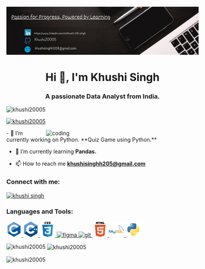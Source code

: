 ![logo](https://github.com/Khushi20005/Khushi20005/blob/main/Git-Banner.png.png)
<h1 align="center">Hi 👋, I'm Khushi Singh</h1>
<h3 align="center">A passionate Data Analyst from India.</h3>

<p align="left"> <img src="https://komarev.com/ghpvc/?username=khushi20005&label=Profile%20views&color=0e75b6&style=flat" alt="khushi20005" /> </p>
<p align="left"> <a href="https://github.com/ryo-ma/github-profile-trophy"><img src="https://github-profile-trophy.vercel.app/?username=khushi20005" alt="khushi20005" /></a> </p>

<img align="right" alt="coding" width="400" src="https://cdn.dribbble.com/users/17707/screenshots/2413754/rrr.gif">
- 🔭 I’m currently working on Python. **Quiz Game using Python.**

- 🌱 I’m currently learning **Pandas.**

- 📫 How to reach me **khushisinghh205@gmail.com**

<h3 align="left">Connect with me:</h3>
<p align="left">
<a href="https://linkedin.com/in/khushi singh" target="blank"><img align="center" src="https://raw.githubusercontent.com/rahuldkjain/github-profile-readme-generator/master/src/images/icons/Social/linked-in-alt.svg" alt="khushi singh" height="30" width="40" /></a>
</p>

<h3 align="left">Languages and Tools:</h3>
<p align="left"> <a href="https://www.cprogramming.com/" target="_blank" rel="noreferrer"> <img src="https://raw.githubusercontent.com/devicons/devicon/master/icons/c/c-original.svg" alt="c" width="40" height="40"/> </a> <a href="https://www.w3schools.com/cpp/" target="_blank" rel="noreferrer"> <img src="https://raw.githubusercontent.com/devicons/devicon/master/icons/cplusplus/cplusplus-original.svg" alt="cplusplus" width="40" height="40"/> </a> <a href="https://www.w3schools.com/css/" target="_blank" rel="noreferrer"> <img src="https://raw.githubusercontent.com/devicons/devicon/master/icons/css3/css3-original-wordmark.svg" alt="css3" width="40" height="40"/> </a> <a href="https://www.figma.com/" target="_blank" rel="noreferrer"> <img src="https://www.vectorlogo.zone/logos/figma/figma-icon.svg" alt="figma" width="40" height="40"/> </a> <a href="https://git-scm.com/" target="_blank" rel="noreferrer"> <img src="https://www.vectorlogo.zone/logos/git-scm/git-scm-icon.svg" alt="git" width="40" height="40"/> </a> <a href="https://www.w3.org/html/" target="_blank" rel="noreferrer"> <img src="https://raw.githubusercontent.com/devicons/devicon/master/icons/html5/html5-original-wordmark.svg" alt="html5" width="40" height="40"/> </a> <a href="https://www.mysql.com/" target="_blank" rel="noreferrer"> <img src="https://raw.githubusercontent.com/devicons/devicon/master/icons/mysql/mysql-original-wordmark.svg" alt="mysql" width="40" height="40"/> </a> <a href="https://www.python.org" target="_blank" rel="noreferrer"> <img src="https://raw.githubusercontent.com/devicons/devicon/master/icons/python/python-original.svg" alt="python" width="40" height="40"/> </a> </p>

<p><img align="left" src="https://github-readme-stats.vercel.app/api/top-langs?username=khushi20005&show_icons=true&locale=en&layout=compact" alt="khushi20005" /></p>

<p>&nbsp;<img align="center" src="https://github-readme-stats.vercel.app/api?username=khushi20005&show_icons=true&locale=en" alt="khushi20005" /></p>

<p><img align="center" src="https://github-readme-streak-stats.herokuapp.com/?user=khushi20005&" alt="khushi20005" /></p>
